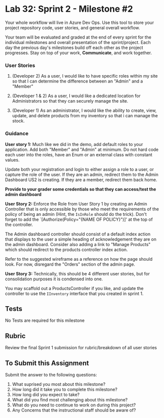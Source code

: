 # Lab 32: Sprint 2 - Milestone #2

Your whole workflow will live in Azure Dev Ops. Use this tool to store your project repository code, user stories, and general overall workflow. 

Your team will be evaluated and graded at the end of every sprint for the individual milestones and overall presentation of the sprint/project. Each day the previous day's milestones build off each other as the project progresses. Stay on top of your work, **Communicate**, and work together.

### User Stories

1. (Developer 2) As a user, I would like to have specific roles within my site so that I can determine the difference between an "Admin" and a "Member"

1. (Developer 1 & 2)  As a user, I would like a dedicated location for Administrators so that they can securely manage the site. 

1. (Developer 1) As an administrator, I would like the ability to create, view, update, and delete products from my inventory so that i can manage the stock.


### Guidance

**User story 1:** Much like we did in the demo, add default roles to your application. Add both "Member" and "Admin" at minimum. 
Do not hard code each user into the roles, have an Enum or an external class with constant values. 

Update both your registration and login to either assign a role to a user, or capture the role of the user. If 
they are an admin, redirect them to the Admin Dashboard US2 is creating. If they are a member, redirect them 
back home. 

**Provide to your grader some credentials so that they can access/test the admin dashboard**

**User Story 2:** Enforce the Role from User Story 1 by creating an Admin Controller that is only accessible by those who meet the requirements of the policy of being an admin (Hint, the `IsInRole` should do the trick). Don't forget to add the `[Authorize(Policy="{NAME OF POLICY}")]' at the top of the controller. 

The Admin dashboard controller should consist of a default index action that displays to the user a simple heading of acknowledgement they are on the admin dashboard. Consider also adding a link to "Manage Products" which should redirect to the products controller index action.

Refer to the suggested wireframe as a reference on how the page should look. For now, disregard the "Orders" section of the admin page.

**User Story 3:**  Technically, this should be 4 different user stories, but for consolidation purposes it is condensed into one. 

You may scaffold out a ProductsController if you like, and update the controller to use the `IInventory` interface that you created in sprint  1.


## Tests
No Tests are required for this milestone

## Rubric
Review the final Sprint 1 submission for rubric/breakdown of all user stories

## To Submit this Assignment

Submit the answer to the following questions:
1. What suprised you most about this milestone?
1. How long did it take you to complete this milestone?
1. How long did you expect to take?
1. What did you find most challenging about this milestone?
1. What do you need to continue to work on during this project?
1. Any Concerns that the instructional staff should be aware of?